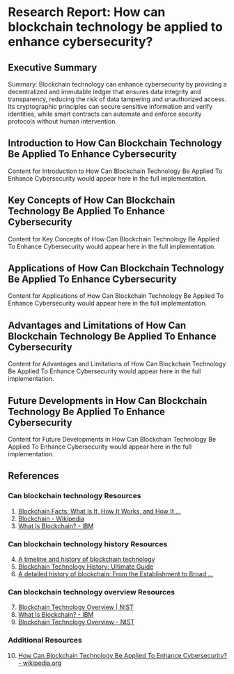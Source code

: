 # Research Report: How can blockchain technology be applied to enhance cybersecurity?

## Executive Summary

Summary: Blockchain technology can enhance cybersecurity by providing a decentralized and immutable ledger that ensures data integrity and transparency, reducing the risk of data tampering and unauthorized access. Its cryptographic principles can secure sensitive information and verify identities, while smart contracts can automate and enforce security protocols without human intervention.

## Introduction to How Can Blockchain Technology Be Applied To Enhance Cybersecurity

Content for Introduction to How Can Blockchain Technology Be Applied To Enhance Cybersecurity would appear here in the full implementation.

## Key Concepts of How Can Blockchain Technology Be Applied To Enhance Cybersecurity

Content for Key Concepts of How Can Blockchain Technology Be Applied To Enhance Cybersecurity would appear here in the full implementation.

## Applications of How Can Blockchain Technology Be Applied To Enhance Cybersecurity

Content for Applications of How Can Blockchain Technology Be Applied To Enhance Cybersecurity would appear here in the full implementation.

## Advantages and Limitations of How Can Blockchain Technology Be Applied To Enhance Cybersecurity

Content for Advantages and Limitations of How Can Blockchain Technology Be Applied To Enhance Cybersecurity would appear here in the full implementation.

## Future Developments in How Can Blockchain Technology Be Applied To Enhance Cybersecurity

Content for Future Developments in How Can Blockchain Technology Be Applied To Enhance Cybersecurity would appear here in the full implementation.

## References

### Can blockchain technology Resources

1. [Blockchain Facts: What Is It, How It Works, and How It …](https://www.bing.com/ck/a?!&&p=2d4b77ecbe60f6a51802662b0d304805ec4ead709c369c20dbfa4bbfced7768aJmltdHM9MTc0ODMwNDAwMA&ptn=3&ver=2&hsh=4&fclid=25b12015-b2f2-69be-0c78-35efb34c6829&psq=blockchain+technology&u=a1aHR0cHM6Ly93d3cuaW52ZXN0b3BlZGlhLmNvbS90ZXJtcy9iL2Jsb2NrY2hhaW4uYXNw&ntb=1)
2. [Blockchain - Wikipedia](https://www.bing.com/ck/a?!&&p=08187977289642b2f9860371968972f2fa02c9a2786cba0d70b7adf083a48822JmltdHM9MTc0ODMwNDAwMA&ptn=3&ver=2&hsh=4&fclid=25b12015-b2f2-69be-0c78-35efb34c6829&psq=blockchain+technology&u=a1aHR0cHM6Ly9lbi53aWtpcGVkaWEub3JnL3dpa2kvQmxvY2tjaGFpbg&ntb=1)
3. [What Is Blockchain? - IBM](https://www.bing.com/ck/a?!&&p=f0c142a344a965b000e08182fa35afe7d3eb56b70812067a64fc3cd90faddea6JmltdHM9MTc0ODMwNDAwMA&ptn=3&ver=2&hsh=4&fclid=25b12015-b2f2-69be-0c78-35efb34c6829&psq=blockchain+technology&u=a1aHR0cHM6Ly93d3cuaWJtLmNvbS90aGluay90b3BpY3MvYmxvY2tjaGFpbg&ntb=1)

### Can blockchain technology history Resources

4. [A timeline and history of blockchain technology](https://www.bing.com/ck/a?!&&p=ba270f7204e00b446431aa4c6500a71cd21a38d4a07e19fbe53ff269d9b34040JmltdHM9MTc0ODMwNDAwMA&ptn=3&ver=2&hsh=4&fclid=258d8ba4-373e-663a-1fc0-9e5e36d46742&psq=blockchain+technology+history&u=a1aHR0cHM6Ly93d3cudGVjaHRhcmdldC5jb20vd2hhdGlzL2ZlYXR1cmUvQS10aW1lbGluZS1hbmQtaGlzdG9yeS1vZi1ibG9ja2NoYWluLXRlY2hub2xvZ3k&ntb=1)
5. [Blockchain Technology History: Ultimate Guide](https://www.bing.com/ck/a?!&&p=09ae7dffc984fd29176613251f6c1d93d9e35e1fefcf5da393554c9b320f83f9JmltdHM9MTc0ODMwNDAwMA&ptn=3&ver=2&hsh=4&fclid=258d8ba4-373e-663a-1fc0-9e5e36d46742&psq=blockchain+technology+history&u=a1aHR0cHM6Ly8xMDFibG9ja2NoYWlucy5jb20vaGlzdG9yeS1vZi1ibG9ja2NoYWluLXRpbWVsaW5lLw&ntb=1)
6. [A detailed history of blockchain: From the Establishment to Broad ...](https://www.bing.com/ck/a?!&&p=e678835a97bc083c599a07210eae6bb6f21e74a0c98cf5aeece240b73739ce2eJmltdHM9MTc0ODMwNDAwMA&ptn=3&ver=2&hsh=4&fclid=258d8ba4-373e-663a-1fc0-9e5e36d46742&psq=blockchain+technology+history&u=a1aHR0cHM6Ly93d3cuYmxvY2tjaGFpbi1jb3VuY2lsLm9yZy9ibG9ja2NoYWluL2EtZGV0YWlsZWQtaGlzdG9yeS1vZi1ibG9ja2NoYWluLWZyb20tdGhlLWVzdGFibGlzaG1lbnQtdG8tYnJvYWQtYWRvcHRpb24v&ntb=1)

### Can blockchain technology overview Resources

7. [Blockchain Technology Overview | NIST](https://www.bing.com/ck/a?!&&p=820b228a5f96797c95ac58ccba5f1a0c50d7d6a5df21963c55897c6b1f1c0548JmltdHM9MTc0ODMwNDAwMA&ptn=3&ver=2&hsh=4&fclid=3e27efd3-8f62-69c0-332a-fa298e1f6829&psq=blockchain+technology+overview&u=a1aHR0cHM6Ly93d3cubmlzdC5nb3YvcHVibGljYXRpb25zL2Jsb2NrY2hhaW4tdGVjaG5vbG9neS1vdmVydmlldw&ntb=1)
8. [What Is Blockchain? - IBM](https://www.bing.com/ck/a?!&&p=1647486e3b8219ae646df5c8ac5d928a66de8b45c3e0c7b3f72cd3ac847eca33JmltdHM9MTc0ODMwNDAwMA&ptn=3&ver=2&hsh=4&fclid=3e27efd3-8f62-69c0-332a-fa298e1f6829&psq=blockchain+technology+overview&u=a1aHR0cHM6Ly93d3cuaWJtLmNvbS90aGluay90b3BpY3MvYmxvY2tjaGFpbg&ntb=1)
9. [Blockchain Technology Overview - NIST](https://www.bing.com/ck/a?!&&p=7051868082646f41ca2350cfde9c518c03952a998029132101f8befc0b32eb58JmltdHM9MTc0ODMwNDAwMA&ptn=3&ver=2&hsh=4&fclid=3e27efd3-8f62-69c0-332a-fa298e1f6829&psq=blockchain+technology+overview&u=a1aHR0cHM6Ly9udmxwdWJzLm5pc3QuZ292L25pc3RwdWJzL2lyLzIwMTgvTklTVC5JUi44MjAyLnBkZg&ntb=1)

### Additional Resources

10. [How Can Blockchain Technology Be Applied To Enhance Cybersecurity? - wikipedia.org](https://en.wikipedia.org/wiki/blockchain)

